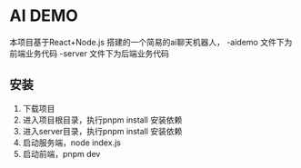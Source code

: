 # AI DEMO
 本项目基于React+Node.js 搭建的一个简易的ai聊天机器人，
 -aidemo 文件下为前端业务代码
 -server 文件下为后端业务代码
 ## 安装
 1. 下载项目
 2. 进入项目根目录，执行pnpm install 安装依赖
 3. 进入server目录，执行pnpm install 安装依赖
 4. 启动服务端，node index.js
 5. 启动前端，pnpm dev